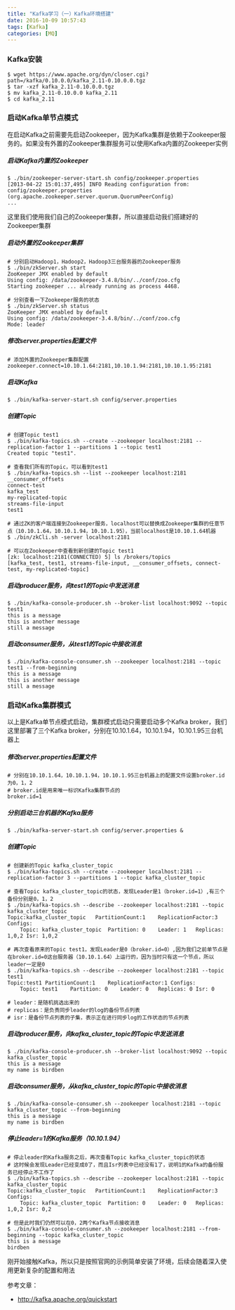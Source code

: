 ```yaml
---
title: "Kafka学习（一）Kafka环境搭建"
date: 2016-10-09 10:57:43
tags: [Kafka]
categories: [MQ]
---
```


### Kafka安装
```
$ wget https://www.apache.org/dyn/closer.cgi?path=/kafka/0.10.0.0/kafka_2.11-0.10.0.0.tgz
$ tar -xzf kafka_2.11-0.10.0.0.tgz
$ mv kafka_2.11-0.10.0.0 kafka_2.11
$ cd kafka_2.11
```

### 启动Kafka单节点模式

在启动Kafka之前需要先启动Zookeeper，因为Kafka集群是依赖于Zookeeper服务的。如果没有外置的Zookeeper集群服务可以使用Kafka内置的Zookeeper实例

##### 启动Kafka内置的Zookeeper
```
$ ./bin/zookeeper-server-start.sh config/zookeeper.properties
[2013-04-22 15:01:37,495] INFO Reading configuration from: config/zookeeper.properties (org.apache.zookeeper.server.quorum.QuorumPeerConfig)
...
```

这里我们使用我们自己的Zookeeper集群，所以直接启动我们搭建好的Zookeeper集群

##### 启动外置的Zookeeper集群
```
# 分别启动Hadoop1，Hadoop2，Hadoop3三台服务器的Zookeeper服务
$ ./bin/zkServer.sh startZooKeeper JMX enabled by defaultUsing config: /data/zookeeper-3.4.8/bin/../conf/zoo.cfgStarting zookeeper ... already running as process 4468.

# 分别查看一下Zookeeper服务的状态
$ ./bin/zkServer.sh statusZooKeeper JMX enabled by defaultUsing config: /data/zookeeper-3.4.8/bin/../conf/zoo.cfgMode: leader
```

##### 修改server.properties配置文件
```
# 添加外置的Zookeeper集群配置zookeeper.connect=10.10.1.64:2181,10.10.1.94:2181,10.10.1.95:2181
```

##### 启动Kafka
```
$ ./bin/kafka-server-start.sh config/server.properties
```

##### 创建Topic
```
# 创建Topic test1
$ ./bin/kafka-topics.sh --create --zookeeper localhost:2181 --replication-factor 1 --partitions 1 --topic test1Created topic "test1".

# 查看我们所有的Topic，可以看到test1
$ ./bin/kafka-topics.sh --list --zookeeper localhost:2181__consumer_offsetsconnect-testkafka_testmy-replicated-topicstreams-file-inputtest1

# 通过ZK的客户端连接到Zookeeper服务，localhost可以替换成Zookeeper集群的任意节点（10.10.1.64，10.10.1.94，10.10.1.95），当前localhost是10.10.1.64机器
$ ./bin/zkCli.sh -server localhost:2181

# 可以在Zookeeper中查看到新创建的Topic test1
[zk: localhost:2181(CONNECTED) 5] ls /brokers/topics[kafka_test, test1, streams-file-input, __consumer_offsets, connect-test, my-replicated-topic]
```

##### 启动producer服务，向test1的Topic中发送消息
```
$ ./bin/kafka-console-producer.sh --broker-list localhost:9092 --topic test1
this is a message
this is another message
still a message
```

##### 启动consumer服务，从test1的Topic中接收消息
```
$ ./bin/kafka-console-consumer.sh --zookeeper localhost:2181 --topic test1 --from-beginningthis is a messagethis is another messagestill a message
```


### 启动Kafka集群模式

以上是Kafka单节点模式启动，集群模式启动只需要启动多个Kafka broker，我们这里部署了三个Kafka
broker，分别在10.10.1.64，10.10.1.94，10.10.1.95三台机器上

##### 修改server.properties配置文件
```
# 分别在10.10.1.64，10.10.1.94，10.10.1.95三台机器上的配置文件设置broker.id为0，1，2
# broker.id是用来唯一标识Kafka集群节点的
broker.id=1
```

##### 分别启动三台机器的Kafka服务
```
$ ./bin/kafka-server-start.sh config/server.properties &
```

##### 创建Topic
```
# 创建新的Topic kafka_cluster_topic
$ ./bin/kafka-topics.sh --create --zookeeper localhost:2181 --replication-factor 3 --partitions 1 --topic kafka_cluster_topic

# 查看Topic kafka_cluster_topic的状态，发现Leader是1（broker.id=1）,有三个备份分别是0，1，2
$ ./bin/kafka-topics.sh --describe --zookeeper localhost:2181 --topic kafka_cluster_topicTopic:kafka_cluster_topic	PartitionCount:1	ReplicationFactor:3	Configs:	Topic: kafka_cluster_topic	Partition: 0	Leader: 1	Replicas: 1,0,2	Isr: 1,0,2
	
# 再次查看原来的Topic test1，发现Leader是0（broker.id=0）,因为我们之前单节点是在broker.id=0这台服务器（10.10.1.64）上运行的，因为当时只有这一个节点，所以leader一定是0
$ ./bin/kafka-topics.sh --describe --zookeeper localhost:2181 --topic test1Topic:test1	PartitionCount:1	ReplicationFactor:1	Configs:	Topic: test1	Partition: 0	Leader: 0	Replicas: 0	Isr: 0
	
# leader：是随机挑选出来的
# replicas：是负责同步leader的log的备份节点列表
# isr：是备份节点列表的子集，表示正在进行同步log的工作状态的节点列表
```

##### 启动producer服务，向kafka\_cluster\_topic的Topic中发送消息
```
$ ./bin/kafka-console-producer.sh --broker-list localhost:9092 --topic kafka_cluster_topic
this is a message
my name is birdben
```

##### 启动consumer服务，从kafka\_cluster\_topic的Topic中接收消息
```
$ ./bin/kafka-console-consumer.sh --zookeeper localhost:2181 --topic kafka_cluster_topic --from-beginningthis is a message
my name is birdben
```

##### 停止leader=1的Kafka服务（10.10.1.94）
```
# 停止leader的Kafka服务之后，再次查看Topic kafka_cluster_topic的状态
# 这时候会发现Leader已经变成0了，而且Isr列表中已经没有1了，说明1的Kafka的备份服务已经停止不工作了
$ ./bin/kafka-topics.sh --describe --zookeeper localhost:2181 --topic kafka_cluster_topicTopic:kafka_cluster_topic	PartitionCount:1	ReplicationFactor:3	Configs:	Topic: kafka_cluster_topic	Partition: 0	Leader: 0	Replicas: 1,0,2	Isr: 0,2
	
# 但是此时我们仍然可以在0，2两个Kafka节点接收消息
$ ./bin/kafka-console-consumer.sh --zookeeper localhost:2181 --from-beginning --topic kafka_cluster_topic
this is a messagebirdben
```

刚开始接触Kafka，所以只是按照官网的示例简单安装了环境，后续会随着深入使用更新复杂的配置和用法

参考文章：

- http://kafka.apache.org/quickstart